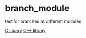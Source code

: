# branch_module
test for branches as different modules

[C library](https://github.com/redboltz/branch_module/tree/c_master)
[C++ library](https://github.com/redboltz/branch_module/tree/cpp_master)
